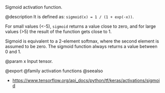 Sigmoid activation function.

@description
It is defined as: `sigmoid(x) = 1 / (1 + exp(-x))`.

For small values (<-5),
`sigmoid` returns a value close to zero, and for large values (>5)
the result of the function gets close to 1.

Sigmoid is equivalent to a 2-element softmax, where the second element is
assumed to be zero. The sigmoid function always returns a value between
0 and 1.

@param x Input tensor.

@export
@family activation functions
@seealso
+ <https://www.tensorflow.org/api_docs/python/tf/keras/activations/sigmoid>
